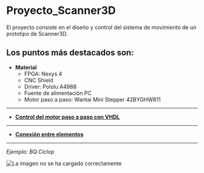 # Proyecto_Scanner3D

El proyecto consiste en el diseño y control del sistema de movimiento de un prototipo de Scanner3D.

Los puntos más destacados son:
---
- **Material**
    - FPGA: Nexys 4 
    - CNC Shield
    - Driver: Pololu A4988
    - Fuente de alimentación PC 
    - Motor paso a paso: Wantai Mini Stepper 42BYGHW811 
---
- [**Control del motor paso a paso con VHDL**](https://github.com/sanchezco/proyecto_scanner3D/blob/master/control_stepper_motor.md)
---
- [**Conexión entre elementos**](https://github.com/sanchezco/proyecto_scanner3D/blob/master/conexiones_elementos.md)
---

*Ejemplo: BQ Ciclop*

![La imagen no se ha cargado correctamente](https://github.com/sanchezco/proyecto_scanner3D/blob/master/Imgs/unnamed.jpg "Ejemplo de Scanner 3: BQ Ciclops")
